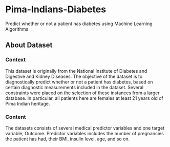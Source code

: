 # Pima-Indians-Diabetes
Predict whether or not a patient has diabetes using Machine Learning Algorithms

## About Dataset

### Context

This dataset is originally from the National Institute of Diabetes and Digestive and Kidney Diseases. The objective of the dataset is to diagnostically predict whether or not a patient has diabetes, based on certain diagnostic measurements included in the dataset. Several constraints were placed on the selection of these instances from a larger database. In particular, all patients here are females at least 21 years old of Pima Indian heritage.

### Content

The datasets consists of several medical predictor variables and one target variable, Outcome. Predictor variables includes the number of pregnancies the patient has had, their BMI, insulin level, age, and so on.
